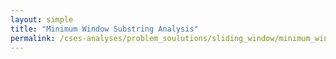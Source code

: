 ```yaml
---
layout: simple
title: "Minimum Window Substring Analysis"
permalink: /cses-analyses/problem_soulutions/sliding_window/minimum_window_substring_analysis
---
```



 